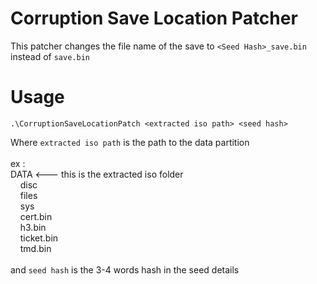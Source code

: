 # Corruption Save Location Patcher

This patcher changes the file name of the save to `<Seed Hash>_save.bin` instead of `save.bin`

# Usage

`.\CorruptionSaveLocationPatch <extracted iso path> <seed hash>`

Where `extracted iso path` is the path to the data partition<br><br>
ex :<br>
DATA <--- this is the extracted iso folder<br>
&nbsp;&nbsp;&nbsp;&nbsp;disc<br>
&nbsp;&nbsp;&nbsp;&nbsp;files<br>
&nbsp;&nbsp;&nbsp;&nbsp;sys<br>
&nbsp;&nbsp;&nbsp;&nbsp;cert.bin<br>
&nbsp;&nbsp;&nbsp;&nbsp;h3.bin<br>
&nbsp;&nbsp;&nbsp;&nbsp;ticket.bin<br>
&nbsp;&nbsp;&nbsp;&nbsp;tmd.bin<br>
<br>
and `seed hash` is the 3-4 words hash in the seed details
